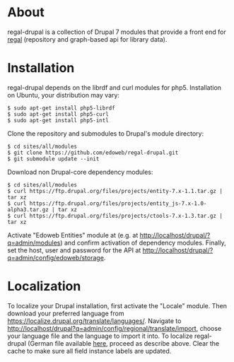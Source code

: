 # About

regal-drupal is a collection of Drupal 7 modules that provide a front
end for [regal](https://github.com/edoweb/regal) (repository and
graph-based api for library data).

# Installation

regal-drupal depends on the librdf and curl modules for php5.
Installation on Ubuntu, your distribution may vary:

    $ sudo apt-get install php5-librdf
    $ sudo apt-get install php5-curl
    $ sudo apt-get install php5-intl

Clone the repository and submodules to Drupal's module directory:

    $ cd sites/all/modules
    $ git clone https://github.com/edoweb/regal-drupal.git
    $ git submodule update --init

Download non Drupal-core dependency modules:

    $ cd sites/all/modules
    $ curl https://ftp.drupal.org/files/projects/entity-7.x-1.1.tar.gz | tar xz
    $ curl https://ftp.drupal.org/files/projects/entity_js-7.x-1.0-alpha3.tar.gz | tar xz
    $ curl https://ftp.drupal.org/files/projects/ctools-7.x-1.3.tar.gz | tar xz

Activate "Edoweb Entities" module at (e.g. at
<http://localhost/drupal/?q=admin/modules>) and confirm activation of
dependency modules. Finally, set the host, user and password for the API
at <http://localhost/drupal/?q=admin/config/edoweb/storage>.

# Localization

To localize your Drupal installation, first activate the "Locale"
module. Then download your preferred language from
<https://localize.drupal.org/translate/languages/>. Navigate to
<http://localhost/drupal?q=admin/config/regional/translate/import>,
choose your language file and the language to import it into. To
localize regal-drupal (German file available [here](german.po), proceed
as describe above. Clear the cache to make sure all field instance
labels are updated.
